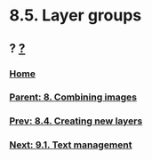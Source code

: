 # 8.5. Layer groups
## ? [?]()

### [Home](./00-home.md)
### [Parent: 8. Combining images](./08-00-combining-images.md)
### [Prev: 8.4. Creating new layers](./08-04-creating-new-layers.md)
### [Next: 9.1. Text management](./09-01-text-management.md)
